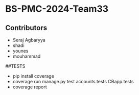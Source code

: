 # BS-PMC-2024-Team33

## Contributors

- Seraj Agbaryya
- shadi
- younes
- mouhammad

##TESTS
- pip install coverage
- coverage run manage.py test accounts.tests CBapp.tests
- coverage report
